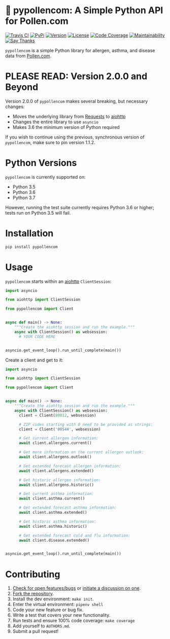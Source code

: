 # 🌼 pypollencom: A Simple Python API for Pollen.com

[![Travis CI](https://travis-ci.org/bachya/pypollencom.svg?branch=master)](https://travis-ci.org/bachya/pypollencom)
[![PyPi](https://img.shields.io/pypi/v/pypollencom.svg)](https://pypi.python.org/pypi/pypollencom)
[![Version](https://img.shields.io/pypi/pyversions/pypollencom.svg)](https://pypi.python.org/pypi/pypollencom)
[![License](https://img.shields.io/pypi/l/pypollencom.svg)](https://github.com/bachya/pypollencom/blob/master/LICENSE)
[![Code Coverage](https://codecov.io/gh/bachya/pypollencom/branch/master/graph/badge.svg)](https://codecov.io/gh/bachya/pypollencom)
[![Maintainability](https://api.codeclimate.com/v1/badges/71eb642c735e33adcdfc/maintainability)](https://codeclimate.com/github/bachya/pypollencom/maintainability)
[![Say Thanks](https://img.shields.io/badge/SayThanks-!-1EAEDB.svg)](https://saythanks.io/to/bachya)

`pypollencom` is a simple Python library for allergen, asthma, and disease data
from [Pollen.com](http://www.pollen.com/).

# PLEASE READ: Version 2.0.0 and Beyond

Version 2.0.0 of `pypollencom` makes several breaking, but necessary changes:

* Moves the underlying library from
  [Requests](http://docs.python-requests.org/en/master/) to
  [aiohttp](https://aiohttp.readthedocs.io/en/stable/)
* Changes the entire library to use `asyncio`
* Makes 3.6 the minimum version of Python required

If you wish to continue using the previous, synchronous version of
`pypollencom`, make sure to pin version 1.1.2.

# Python Versions

`pypollencom` is currently supported on:

* Python 3.5
* Python 3.6
* Python 3.7

However, running the test suite currently requires Python 3.6 or higher; tests
run on Python 3.5 will fail.

# Installation

```python
pip install pypollencom
```

# Usage

`pypollencom` starts within an
[aiohttp](https://aiohttp.readthedocs.io/en/stable/) `ClientSession`:

```python
import asyncio

from aiohttp import ClientSession

from pypollencom import Client


async def main() -> None:
    """Create the aiohttp session and run the example."""
    async with ClientSession() as websession:
      # YOUR CODE HERE


asyncio.get_event_loop().run_until_complete(main())
```

Create a client and get to it:

```python
import asyncio

from aiohttp import ClientSession

from pypollencom import Client


async def main() -> None:
    """Create the aiohttp session and run the example."""
    async with ClientSession() as websession:
      client = Client(80012, websession)

      # ZIP codes starting with 0 need to be provided as strings:
      client = Client('00544', websession)

      # Get current allergen information:
      await client.allergens.current()

      # Get more information on the current allergen outlook:
      await client.allergens.outlook()

      # Get extended forecast allergen information:
      await client.allergens.extended()

      # Get historic allergen information:
      await client.allergens.historic()

      # Get current asthma information:
      await client.asthma.current()

      # Get extended forecast asthma information:
      await client.asthma.extended()

      # Get historic asthma information:
      await client.asthma.historic()

      # Get extended forecast cold and flu information:
      await client.disease.extended()


asyncio.get_event_loop().run_until_complete(main())
```

# Contributing

1. [Check for open features/bugs](https://github.com/bachya/pypollencom/issues)
  or [initiate a discussion on one](https://github.com/bachya/pypollencom/issues/new).
2. [Fork the repository](https://github.com/bachya/pypollencom/fork).
3. Install the dev environment: `make init`.
4. Enter the virtual environment: `pipenv shell`
5. Code your new feature or bug fix.
6. Write a test that covers your new functionality.
7. Run tests and ensure 100% code coverage: `make coverage`
8. Add yourself to `AUTHORS.md`.
9. Submit a pull request!
